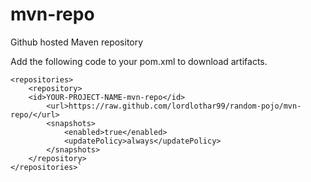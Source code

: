 # mvn-repo
Github hosted Maven repository

Add the following code to your pom.xml to download artifacts.

	<repositories>
    	<repository>
       	<id>YOUR-PROJECT-NAME-mvn-repo</id>
			<url>https://raw.github.com/lordlothar99/random-pojo/mvn-repo/</url>
			<snapshots>
				<enabled>true</enabled>
				<updatePolicy>always</updatePolicy>
			</snapshots>
		</repository>
	</repositories>`
